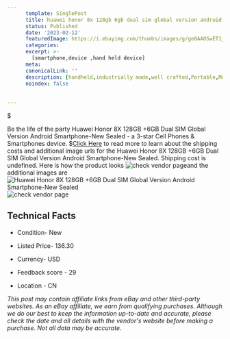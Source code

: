 ```yaml
---
      template: SinglePost
      title: huawei honor 8x 128gb 6gb dual sim global version android smartphone new sealed
      status: Published
      date: '2023-02-12'
      featuredImage: https://i.ebayimg.com/thumbs/images/g/ge0AAOSwET1jwNhp/s-l225.jpg
      categories: 
      excerpt: >-
        [smartphone,device ,hand held device]
      meta:
      canonicalLink: ''
      description: [handheld,industrially made,well crafted,Portable,Mobile,Compact,Convenient,Lightweight,Maneuverable,Man-portable,Miniature,Carriable,Hand-held,Light,Holdable,Transportable,Mobile device,Pocket-sized,On-the-go,Wireless,Cordless,Compact size,Convenient size, smartphone,device ,hand held device]
      noindex: false
      
        
---
```

$

Be the life of the party Huawei Honor 8X 128GB +6GB Dual SIM Global Version Android Smartphone-New Sealed - a 3-star Cell Phones & Smartphones device.
$[Click Here](https://www.ebay.com/itm/385349241135?hash=item59b89ac92f%3Ag%3Age0AAOSwET1jwNhp&mkevt=1&mkcid=1&mkrid=711-53200-19255-0&campid=%253CePNCampaignId%253E&customid=%253CreferenceId%253E&toolid=10049) to read more to learn about the shipping costs and additional image urls for the Huawei Honor 8X 128GB +6GB Dual SIM Global Version Android Smartphone-New Sealed. Shipping cost is undefined. Here is how the product looks ![check vendor page](https://i.ebayimg.com/thumbs/images/g/ge0AAOSwET1jwNhp/s-l225.jpg)and the additional images are![Huawei Honor 8X 128GB +6GB Dual SIM Global Version Android Smartphone-New Sealed](https://i.ebayimg.com/images/g/ge0AAOSwET1jwNhp/s-l960.jpg)![check vendor page](https://origin-galleryplus.ebayimg.com/ws/web/385349241135_2_0_1/225x225.jpg,https://origin-galleryplus.ebayimg.com/ws/web/385349241135_3_0_1/225x225.jpg,https://origin-galleryplus.ebayimg.com/ws/web/385349241135_4_0_1/225x225.jpg,https://origin-galleryplus.ebayimg.com/ws/web/385349241135_5_0_1/225x225.jpg,https://origin-galleryplus.ebayimg.com/ws/web/385349241135_6_0_1/225x225.jpg,https://origin-galleryplus.ebayimg.com/ws/web/385349241135_7_0_1/225x225.jpg,https://origin-galleryplus.ebayimg.com/ws/web/385349241135_8_0_1/225x225.jpg,https://origin-galleryplus.ebayimg.com/ws/web/385349241135_9_0_1/225x225.jpg,https://origin-galleryplus.ebayimg.com/ws/web/385349241135_10_0_1/225x225.jpg,https://origin-galleryplus.ebayimg.com/ws/web/385349241135_11_0_1/225x225.jpg,https://origin-galleryplus.ebayimg.com/ws/web/385349241135_12_0_1/225x225.jpg,https://origin-galleryplus.ebayimg.com/ws/web/385349241135_13_0_1/225x225.jpg,https://origin-galleryplus.ebayimg.com/ws/web/385349241135_14_0_1/225x225.jpg,https://origin-galleryplus.ebayimg.com/ws/web/385349241135_15_0_1/225x225.jpg,https://origin-galleryplus.ebayimg.com/ws/web/385349241135_16_0_1/225x225.jpg)



 ## Technical Facts 



     
      

 - Condition- New 


      

 - Listed Price- 136.30 


      

 - Currency- USD 


      

 - Feedback score - 29 


      

 - Location - CN 


      
      

 *_This post may contain affiliate links from eBay and other third-party websites. As an eBay affiliate, we earn from qualifying purchases. Although we do our best to keep the information up-to-date and accurate, please check the date and all details with the vendor's website before making a purchase. Not all data may be accurate._*






